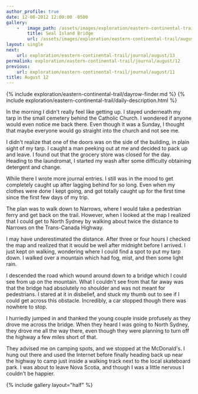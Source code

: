 ```yaml
---
author_profile: true
date: 12-08-2012 12:00:00 -0500
gallery:
    -   image_path: /assets/images/exploration/eastern-continental-trail/august/small/12-1.jpg
        title: Seal Island Bridge
        url: /assets/images/exploration/eastern-continental-trail/august/large/12-1.jpg
layout: single
next:
    url: exploration/eastern-continental-trail/journal/august/13
permalink: exploration/eastern-continental-trail/journal/august/12
previous:
    url: exploration/eastern-continental-trail/journal/august/11
title: August 12
---
```

{% include exploration/eastern-continental-trail/dayrow-finder.md %}
{% include exploration/eastern-continental-trail/daily-description.html %}

In the morning I didn't really feel like getting up. I stayed underneath my tarp in the small cemetery behind the Catholic Church. I wondered if anyone would even notice me back there. Even though it was a Sunday, I thought that maybe everyone would go straight into the church and not see me.

I didn't realize that one of the doors was on the side of the building, in plain sight of my tarp. I caught a man peeking out at me and decided to pack up and leave. I found out that the grocery store was closed for the day. Heading to the laundromat, I started my wash after some difficulty obtaining detergent and change.

While there I wrote more journal entries. I still was in the mood to get completely caught up after lagging behind for so long. Even when my clothes were done I kept going, and got totally caught up for the first time since the first few days of my trip.

The plan was to walk down to Narrows, where I would take a pedestrian ferry and get back on the trail. However, when I looked at the map I realized that I could get to North Sydney by walking about twice the distance to Narrows on the Trans-Canada Highway.

I may have underestimated the distance. After three or four hours I checked the map and realized that it would be well after midnight before I arrived. I just kept on walking, wondering where I could find a spot to put my tarp down. I walked over a mountain which had fog, mist, and then some light rain.

I descended the road which wound around down to a bridge which I could see from up on the mountain. What I couldn't see from that far away was that the bridge had absolutely no shoulder and was not meant for pedestrians. I stared at it in disbelief, and stuck my thumb out to see if I could get across this obstacle. Incredibly, a car stopped though there was nowhere to stop.

I hurriedly jumped in and thanked the young couple inside profusely as they drove me across the bridge. When they heard I was going to North Sydney, they drove me all the way there, even though they were planning to turn off the highway a few miles short of that.

They advised me on camping spots, and we stopped at the McDonald's. I hung out there and used the Internet before finally heading back up near the highway to camp just inside a walking track next to the local skateboard park. I was about to leave Nova Scotia, and though I was a little nervous I couldn't be happier.

{% include gallery layout="half" %}
